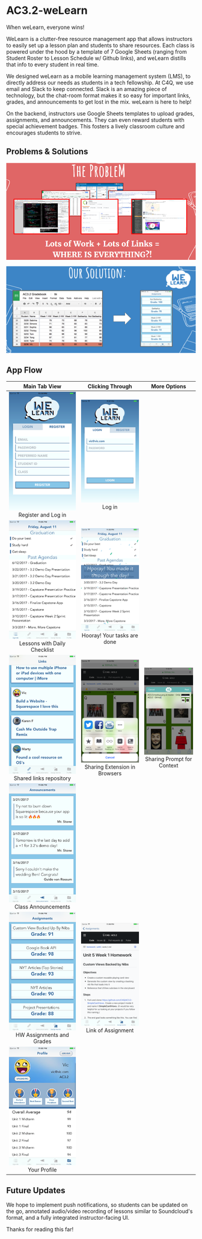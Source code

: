 # AC3.2-weLearn

When weLearn, everyone wins!

WeLearn is a clutter-free resource management app that allows instructors to easily set up a lesson plan and students to share resources. Each class is powered under the hood by a template of 7 Google Sheets (ranging from Student Roster to Lesson Schedule w/ Github links), and weLearn distills that info to every student in real time.

We designed weLearn as a mobile learning management system (LMS), to directly address our needs as students in a tech fellowship. At C4Q, we use email and Slack to keep connected. Slack is an amazing piece of technology, but the chat-room format makes it so easy for important links, grades, and announcements to get lost in the mix. weLearn is here to help!

On the backend, instructors use Google Sheets templates to upload grades, assignments, and announcements. They can even reward students with special achievement badges. This fosters a lively classroom culture and encourages students to strive.

## Problems & Solutions

![The Problem](https://github.com/C4Q/AC3.2-weLearn/blob/master/readmeImages/Problem.png "The Problem")

![The Solution](https://github.com/C4Q/AC3.2-weLearn/blob/master/readmeImages/Solution.png "The Solution")

## App Flow

Main Tab View | Clicking Through | More Options
:---: | :---: | :---:
![Registration Screen](https://github.com/C4Q/AC3.2-weLearn/blob/master/readmeImages/Screen1-1.png?raw=true "Registration Screen") Register and Log in | ![Login Screen](https://github.com/C4Q/AC3.2-weLearn/blob/master/readmeImages/Screen1-2.png?raw=true "Login Screen") Log in | 
![Agenda Screen With Checklist](https://github.com/C4Q/AC3.2-weLearn/blob/master/readmeImages/Screen2-1.png?raw=true "Agenda Screen With Checklist") Lessons with Daily Checklist | ![Checklist Done](https://github.com/C4Q/AC3.2-weLearn/blob/master/readmeImages/Screen2-2.png?raw=true "Checklist Done") Hooray! Your tasks are done |  
![Shared Links](https://github.com/C4Q/AC3.2-weLearn/blob/master/readmeImages/Screen3-1.png?raw=true "Shared Links") Shared links repository | ![Share Extension in Browser](https://github.com/C4Q/AC3.2-weLearn/blob/master/readmeImages/Screen3-2.png?raw=true "Share Extension in Browser") Sharing Extension in Browsers | ![Sharing Prompt](https://github.com/C4Q/AC3.2-weLearn/blob/master/readmeImages/Screen3-3.png?raw=true "Sharing Prompt") Sharing Prompt for Context
![Class Announcements](https://github.com/C4Q/AC3.2-weLearn/blob/master/readmeImages/Screen4.png?raw=true "Class Announcements") Class Announcements |  | 
![Assignments and Grades](https://github.com/C4Q/AC3.2-weLearn/blob/master/readmeImages/Screen5-1.png?raw=true "Assignments and Grades") HW Assignments and Grades | ![Link to Assignments](https://github.com/C4Q/AC3.2-weLearn/blob/master/readmeImages/Screen5-2.png?raw=true "Link to Assignments") Link of Assignment | 
![Profile Screen](https://github.com/C4Q/AC3.2-weLearn/blob/master/readmeImages/Screen6.png?raw=true "Profile Screen") Your Profile | | 

## Future Updates

We hope to implement push notifications, so students can be updated on the go, annotated audio/video recording of lessons similar to Soundcloud's format, and a fully integrated instructor-facing UI.

Thanks for reading this far!
